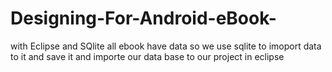 Designing-For-Android-eBook-
============================

with Eclipse and SQlite
all ebook have  data so we use sqlite to imoport data to it and save it and importe our data
base to our project in eclipse 
